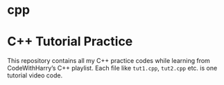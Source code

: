 # cpp
# C++ Tutorial Practice
This repository contains all my C++ practice codes while learning from CodeWithHarry’s C++ playlist.
Each file like `tut1.cpp`, `tut2.cpp` etc. is one tutorial video code.
